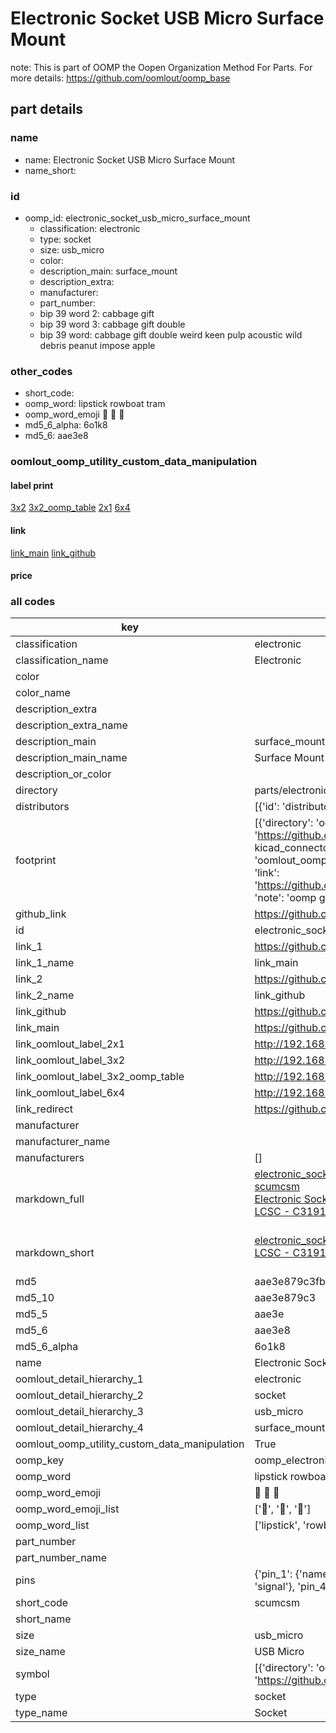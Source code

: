 # Electronic Socket USB Micro Surface Mount  

note: This is part of OOMP the Oopen Organization Method For Parts. For more details: https://github.com/oomlout/oomp_base

##  part details
  







### name
* name: Electronic Socket USB Micro Surface Mount
* name_short: 
### id
* oomp_id: electronic_socket_usb_micro_surface_mount
  * classification: electronic
  * type: socket
  * size: usb_micro
  * color: 
  * description_main: surface_mount
  * description_extra: 
  * manufacturer: 
  * part_number: 
  * bip 39 word 2: cabbage gift
  * bip 39 word 3: cabbage gift double
  * bip 39 word: cabbage gift double weird keen pulp acoustic wild debris peanut impose apple

### other_codes
* short_code: 
* oomp_word: lipstick rowboat tram
* oomp_word_emoji :lipstick: :rowboat: :tram:
* md5_6_alpha: 6o1k8
* md5_6: aae3e8






### oomlout_oomp_utility_custom_data_manipulation
#### label print
[3x2](http://192.168.1.245:1112/?label=oomp%206o1k8)
[3x2_oomp_table](http://192.168.1.108:1112/?label=oomp%206o1k8)
[2x1](http://192.168.1.242:1112/?label=oomp%206o1k8)
[6x4](http://192.168.1.55:1112/?label=oomp%206o1k8)    

#### link

[link_main](https://github.com/oomlout/oomlout_oomp_version_1_messy/tree/main/parts/electronic_socket_usb_micro_surface_mount) [link_github](https://github.com/oomlout/oomlout_oomp_version_1_messy/tree/main/parts/electronic_socket_usb_micro_surface_mount)                             

#### price







### all codes 
| key | value |  
| --- | --- |  
| classification | electronic |  
| classification_name | Electronic |  
| color |  |  
| color_name |  |  
| description_extra |  |  
| description_extra_name |  |  
| description_main | surface_mount |  
| description_main_name | Surface Mount |  
| description_or_color |   |  
| directory | parts/electronic_socket_usb_micro_surface_mount |  
| distributors | [{'id': 'distributor_lcsc', 'link': 'https://lcsc.com/product-detail/C319160.html', 'name': 'LCSC', 'part_number': 'C319160'}] |  
| footprint | [{'directory': 'oomlout_oomp_footprint_bot/footprints/kicad_connector_usb_usb_micro_b_xkb_u254_051t_4bh83_f1s//working/working.kicad_mod', 'index': 0, 'link': 'https://github.com/oomlout/oomlout_oomp_footprint_bot/tree/main/foootprntss/kicad_connector_usb_usb_micro_b_xkb_u254_051t_4bh83_f1s', 'note': 'source footprint kicad_connector_usb_usb_micro_b_xkb_u254_051t_4bh83_f1s', 'oomp_key': 'oomp_kicad_connector_usb_usb_micro_b_xkb_u254_051t_4bh83_f1s'}, {'directory': 'oomlout_oomp_footprint_bot/footprints/oomlout_oomlout_oomp_part_footprints_scumcsm_electronic_socket_usb_micro_surface_mount//working/working.kicad_mod', 'index': 1, 'link': 'https://github.com/oomlout/oomlout_oomp_footprint_bot/tree/main/foootprntss/oomlout_oomlout_oomp_part_footprints_scumcsm_electronic_socket_usb_micro_surface_mount', 'note': 'oomp generated footprint', 'oomp_key': 'oomp_oomlout_oomlout_oomp_part_footprints_scumcsm_electronic_socket_usb_micro_surface_mount'}] |  
| github_link | https://github.com/oomlout/oomlout_oomp_part_src/tree/main/parts/electronic_socket_usb_micro_surface_mount |  
| id | electronic_socket_usb_micro_surface_mount |  
| link_1 | https://github.com/oomlout/oomlout_oomp_version_1_messy/tree/main/parts/electronic_socket_usb_micro_surface_mount |  
| link_1_name | link_main |  
| link_2 | https://github.com/oomlout/oomlout_oomp_version_1_messy/tree/main/parts/electronic_socket_usb_micro_surface_mount |  
| link_2_name | link_github |  
| link_github | https://github.com/oomlout/oomlout_oomp_version_1_messy/tree/main/parts/electronic_socket_usb_micro_surface_mount |  
| link_main | https://github.com/oomlout/oomlout_oomp_version_1_messy/tree/main/parts/electronic_socket_usb_micro_surface_mount |  
| link_oomlout_label_2x1 | http://192.168.1.242:1112/?label=oomp%206o1k8 |  
| link_oomlout_label_3x2 | http://192.168.1.245:1112/?label=oomp%206o1k8 |  
| link_oomlout_label_3x2_oomp_table | http://192.168.1.108:1112/?label=oomp%206o1k8 |  
| link_oomlout_label_6x4 | http://192.168.1.55:1112/?label=oomp%206o1k8 |  
| link_redirect | https://github.com/oomlout/oomlout_oomp_version_1_messy/tree/main/parts/electronic_socket_usb_micro_surface_mount |  
| manufacturer |  |  
| manufacturer_name |  |  
| manufacturers | [] |  
| markdown_full | [electronic_socket_usb_micro_surface_mount](none)<br>[scumcsm](none)<br>[Electronic Socket Usb Micro Surface Mount](none)<br>[LCSC - C319160<br>](https://lcsc.com/product-detail/C319160.html)<br> |  
| markdown_short | [electronic_socket_usb_micro_surface_mount](none)<br>[LCSC - C319160<br>](https://lcsc.com/product-detail/C319160.html)<br> |  
| md5 | aae3e879c3fb0042b5bcdf92835870fd |  
| md5_10 | aae3e879c3 |  
| md5_5 | aae3e |  
| md5_6 | aae3e8 |  
| md5_6_alpha | 6o1k8 |  
| name | Electronic Socket USB Micro Surface Mount |  
| oomlout_detail_hierarchy_1 | electronic |  
| oomlout_detail_hierarchy_2 | socket |  
| oomlout_detail_hierarchy_3 | usb_micro |  
| oomlout_detail_hierarchy_4 | surface_mount |  
| oomlout_oomp_utility_custom_data_manipulation | True |  
| oomp_key | oomp_electronic_socket_usb_micro_surface_mount |  
| oomp_word | lipstick rowboat tram |  
| oomp_word_emoji | :lipstick: :rowboat: :tram: |  
| oomp_word_emoji_list | [':lipstick:', ':rowboat:', ':tram:'] |  
| oomp_word_list | ['lipstick', 'rowboat', 'tram'] |  
| part_number |  |  
| part_number_name |  |  
| pins | {'pin_1': {'name': 'vbus', 'number': '1', 'type': 'power'}, 'pin_2': {'name': 'usb_negative', 'number': '2', 'type': 'signal'}, 'pin_3': {'name': 'usb_positive', 'number': '3', 'type': 'signal'}, 'pin_4': {'name': 'id', 'number': '4', 'type': 'signal'}, 'pin_5': {'name': 'gnd', 'number': '5', 'type': 'power'}, 'pin_6': {'name': 'shield', 'number': '6', 'type': 'signal'}} |  
| short_code | scumcsm |  
| short_name |  |  
| size | usb_micro |  
| size_name | USB Micro |  
| symbol | [{'directory': 'oomlout_oomp_symbol_bot/symbols/kicad_connector_usb_b_micro//working/working.kicad_sym', 'index': 0, 'link': 'https://github.com/oomlout/oomlout_oomp_symbol_bot/tree/main/symbols/kicad_connector_usb_b_micro', 'oomp_key': 'oomp_kicad_connector_usb_b_micro'}] |  
| type | socket |  
| type_name | Socket |  
